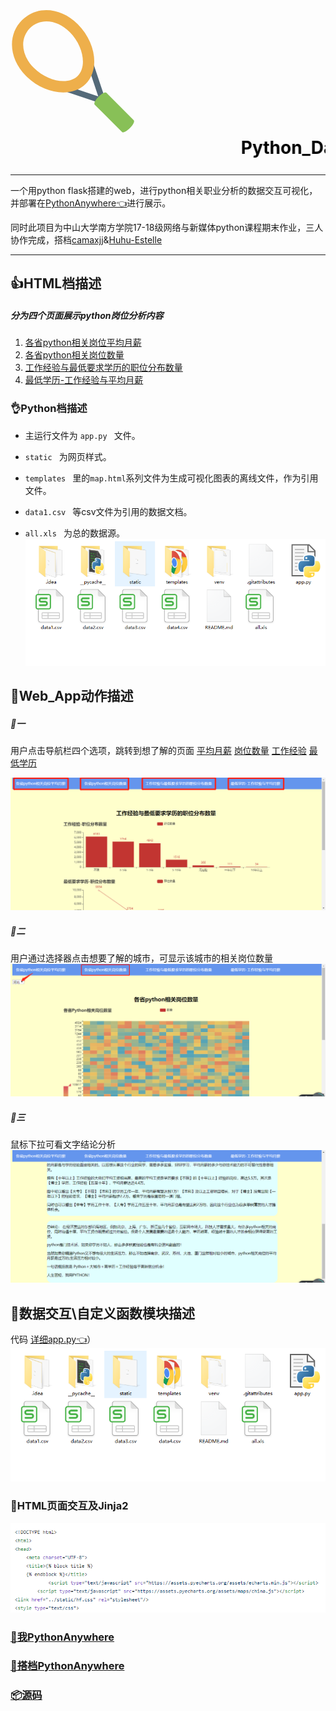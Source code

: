 # <svg t="1578230313391" class="icon" viewBox="0 0 1024 1024" version="1.1" xmlns="http://www.w3.org/2000/svg" p-id="2004" width="200" height="200"><path d="M773.02528 781.265455a23.738182 23.738182 0 0 1-24.273455 5.72509l-301.963636-100.398545a23.645091 23.645091 0 0 1-15.010909-29.928727 23.738182 23.738182 0 0 1 30.021818-14.987637l256.954182 85.434182-85.620364-256.395636a23.714909 23.714909 0 1 1 45.009455-14.987637l100.608 301.312c2.839273 8.517818 0.628364 17.896727-5.725091 24.22691" fill="#546A79" p-id="2005"></path><path d="M616.260189 624.965818c-114.967273 114.990545-339.106909 85.085091-489.448727-65.256727C-12.708538 420.189091-26.741993 223.790545 94.159825 102.865455 215.084916-18.036364 411.483462-4.002909 551.003462 135.517091c150.341818 150.341818 180.247273 374.481455 65.256727 489.448727zM159.439825 168.145455c-85.085091 85.085091-71.377455 222.301091 32.628364 326.306909 111.010909 111.010909 282.088727 142.103273 358.935273 65.256727 76.846545-76.846545 45.754182-247.924364-65.256727-358.935273C381.740916 96.768 244.524916 83.060364 159.439825 168.145455z" fill="#EEAF4B" p-id="2006"></path><path d="M977.895098 986.600727c-26.554182 26.554182-55.249455 40.913455-64.093091 32.069818l-224.372363-224.372363c-8.866909-8.866909 5.492364-37.562182 32.046545-64.116364 26.554182-26.554182 55.249455-40.913455 64.093091-32.046545l224.395636 224.372363c8.843636 8.843636-5.515636 37.538909-32.069818 64.093091" fill="#88C057" p-id="2007"></path></svg><font color="black"><marquee>Python_Data</marquee></font>


---

一个用python flask搭建的web，进行python相关职业分析的数据交互可视化，并部署在[PythonAnywhere👈](http://Elaine.pythonanywhere.com/)进行展示。

同时此项目为中山大学南方学院17-18级网络与新媒体python课程期末作业，三人协作完成，搭档[camaxjj](https://github.com/camaxjj/python)&[Huhu-Estelle](https://github.com/Huhu-Estelle/)


---

## 👍HTML档描述
##### 分为四个页面展示python岗位分析内容

1. [各省python相关岗位平均月薪](http://elaine.pythonanywhere.com/)
2. [各省python相关岗位数量](http://elaine.pythonanywhere.com/effectscatter_symbol)
3. [工作经验与最低要求学历的职位分布数量](http://elaine.pythonanywhere.com/pie_base)
4. [最低学历-工作经验与平均月薪](http://elaine.pythonanywhere.com/bar)

### 👌Python档描述

- 主运行文件为 `app.py ` 文件。

- `static ` 为网页样式。
 
-  `templates ` 里的`map.html`系列文件为生成可视化图表的离线文件，作为引用文件。
 
-  `data1.csv ` 等csv文件为引用的数据文档。

-  `all.xls ` 为总的数据源。
![文件内容](./readme_images/py.png)
## 📗Web_App动作描述
##### 🔑一
用户点击导航栏四个选项，跳转到想了解的页面
[平均月薪](http://elaine.pythonanywhere.com/)
[岗位数量](http://elaine.pythonanywhere.com/effectscatter_symbol)
[工作经验](http://elaine.pythonanywhere.com/pie_base)
[最低学历](http://elaine.pythonanywhere.com/bar)

![导航](./readme_images/nav.png)

##### 🔐二
用户通过选择器点击想要了解的城市，可显示该城市的相关岗位数量
![选项](./readme_images/option.png)


##### 🔐三
鼠标下拉可看文字结论分析
![结论](./readme_images/text.png)

## 📝数据交互\自定义函数模块描述

代码
[详细app.py👈](https://github.com/ElaineToto/Python_Data/blob/master/app.py)）
![代码](./readme_images/py.png)

### 🐂HTML页面交互及Jinja2
![交互](./readme_images/jj.png)

### [🔗我PythonAnywhere](http://Elaine.pythonanywhere.com/)

### [🔗搭档PythonAnywhere](http://xjiajian.pythonanywhere.com/)

### [📦源码](https://github.com/ElaineToto/Python_Data)
